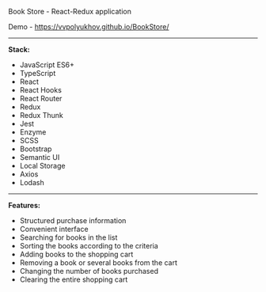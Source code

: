 Book Store - React-Redux application

Demo - https://vvpolyukhov.github.io/BookStore/

-----

**Stack:**

* JavaScript ES6+
* TypeScript
* React
* React Hooks
* React Router
* Redux
* Redux Thunk
* Jest
* Enzyme
* SCSS
* Bootstrap
* Semantic UI
* Local Storage
* Axios
* Lodash

-----

**Features:**

* Structured purchase information
* Convenient interface
* Searching for books in the list
* Sorting the books according to the criteria
* Adding books to the shopping cart
* Removing a book or several books from the cart
* Changing the number of books purchased
* Clearing the entire shopping cart

